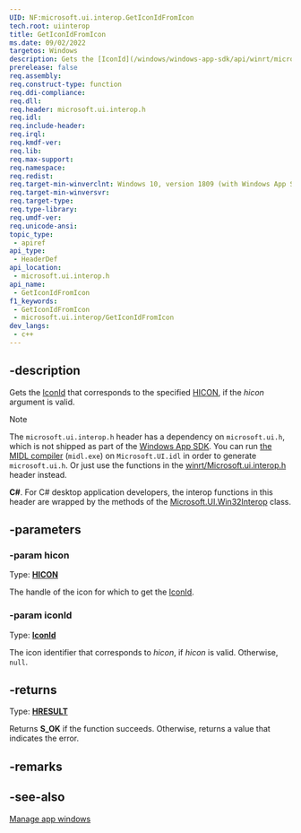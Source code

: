 ```yaml
---
UID: NF:microsoft.ui.interop.GetIconIdFromIcon
tech.root: uiinterop
title: GetIconIdFromIcon
ms.date: 09/02/2022
targetos: Windows
description: Gets the [IconId](/windows/windows-app-sdk/api/winrt/microsoft.ui.iconid) that corresponds to the specified [HICON](/windows/win32/winprog/windows-data-types), if the *hicon* argument is valid.
prerelease: false
req.assembly: 
req.construct-type: function
req.ddi-compliance: 
req.dll: 
req.header: microsoft.ui.interop.h
req.idl: 
req.include-header: 
req.irql: 
req.kmdf-ver: 
req.lib: 
req.max-support: 
req.namespace: 
req.redist: 
req.target-min-winverclnt: Windows 10, version 1809 (with Windows App SDK 1.0 Preview 1 or later)
req.target-min-winversvr: 
req.target-type: 
req.type-library: 
req.umdf-ver: 
req.unicode-ansi: 
topic_type:
 - apiref
api_type:
 - HeaderDef
api_location:
 - microsoft.ui.interop.h
api_name:
 - GetIconIdFromIcon
f1_keywords:
 - GetIconIdFromIcon
 - microsoft.ui.interop/GetIconIdFromIcon
dev_langs:
 - c++
---
```


## -description

Gets the [IconId](/windows/windows-app-sdk/api/winrt/microsoft.ui.iconid) that corresponds to the specified [HICON](/windows/win32/winprog/windows-data-types), if the *hicon* argument is valid.

> [!NOTE]
> The `microsoft.ui.interop.h` header has a dependency on `microsoft.ui.h`, which is not shipped as part of the [Windows App SDK](/windows/apps/windows-app-sdk/). You can run [the MIDL compiler](/windows/win32/midl/using-the-midl-compiler-2) (`midl.exe`) on `Microsoft.UI.idl` in order to generate `microsoft.ui.h`. Or just use the functions in the [winrt/Microsoft.ui.interop.h](../winrt-microsoft.ui.interop/index.md) header instead.

**C#**. For C# desktop application developers, the interop functions in this header are wrapped by the methods of the [Microsoft.UI.Win32Interop](/windows/apps/winui/winui3/cs-interop-apis/microsoft.ui/microsoft.ui.win32interop) class.

## -parameters

### -param hicon

Type: **[HICON](/windows/win32/winprog/windows-data-types)**

The handle of the icon for which to get the [IconId](/windows/windows-app-sdk/api/winrt/microsoft.ui.iconid).

### -param iconId

Type: **[IconId](/windows/windows-app-sdk/api/winrt/microsoft.ui.iconid)**

The icon identifier that corresponds to *hicon*, if *hicon* is valid. Otherwise, `null`.

## -returns

Type: **[HRESULT](/windows/win32/winprog/windows-data-types)**

Returns **S_OK** if the function succeeds. Otherwise, returns a value that indicates the error.

## -remarks

## -see-also

[Manage app windows](/windows/apps/windows-app-sdk/windowing/windowing-overview)
